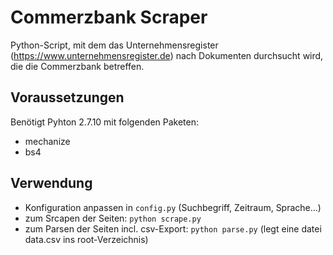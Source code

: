 # Commerzbank Scraper
Python-Script, mit dem das Unternehmensregister (https://www.unternehmensregister.de) nach Dokumenten durchsucht wird, die die Commerzbank betreffen.

## Voraussetzungen
Benötigt Pyhton 2.7.10 mit folgenden Paketen:
- mechanize
- bs4

## Verwendung

- Konfiguration anpassen in `config.py` (Suchbegriff, Zeitraum, Sprache...)
- zum Srcapen der Seiten: `python scrape.py`
- zum Parsen der Seiten incl. csv-Export: `python parse.py` (legt eine datei data.csv ins root-Verzeichnis)
